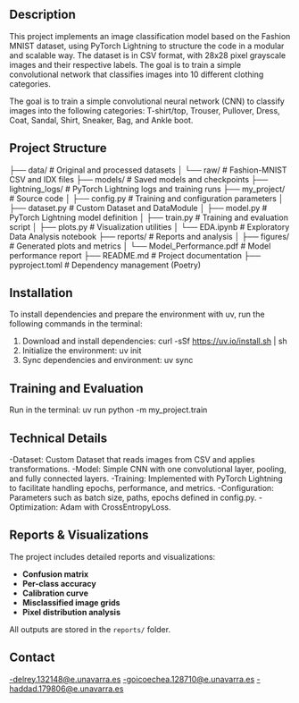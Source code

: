 ## Description

This project implements an image classification model based on the Fashion MNIST dataset, using PyTorch Lightning to structure the code in a modular and scalable way.
The dataset is in CSV format, with 28x28 pixel grayscale images and their respective labels. The goal is to train a simple convolutional network that classifies images into 10 different clothing categories.

The goal is to train a simple convolutional neural network (CNN) to classify images into the following categories: T-shirt/top, Trouser, Pullover, Dress, Coat, Sandal, Shirt, Sneaker, Bag, and Ankle boot.
## Project Structure

├── data/               # Original and processed datasets
│   └── raw/            # Fashion-MNIST CSV and IDX files
├── models/             # Saved models and checkpoints
├── lightning_logs/     # PyTorch Lightning logs and training runs
├── my_project/         # Source code
│   ├── config.py       # Training and configuration parameters
│   ├── dataset.py      # Custom Dataset and DataModule
│   ├── model.py        # PyTorch Lightning model definition
│   ├── train.py        # Training and evaluation script
│   ├── plots.py        # Visualization utilities
│   └── EDA.ipynb       # Exploratory Data Analysis notebook
├── reports/            # Reports and analysis
│   ├── figures/        # Generated plots and metrics
│   └── Model_Performance.pdf # Model performance report
├── README.md           # Project documentation
├── pyproject.toml      # Dependency management (Poetry)

## Installation
To install dependencies and prepare the environment with uv, run the following commands in the terminal:
1. Download and install dependencies: curl -sSf https://uv.io/install.sh | sh
2. Initialize the environment: uv init
3. Sync dependencies and environment: uv sync

## Training and Evaluation
Run in the terminal: uv run python -m my_project.train

## Technical Details
-Dataset: Custom Dataset that reads images from CSV and applies transformations.
-Model: Simple CNN with one convolutional layer, pooling, and fully connected layers.
-Training: Implemented with PyTorch Lightning to facilitate handling epochs, performance, and metrics.
-Configuration: Parameters such as batch size, paths, epochs defined in config.py.
-Optimization: Adam with CrossEntropyLoss.

## Reports & Visualizations
The project includes detailed reports and visualizations:
- **Confusion matrix**
- **Per-class accuracy**
- **Calibration curve**
- **Misclassified image grids**
- **Pixel distribution analysis**

All outputs are stored in the `reports/` folder.

## Contact
-delrey.132148@e.unavarra.es
-goicoechea.128710@e.unavarra.es
-haddad.179806@e.unavarra.es
